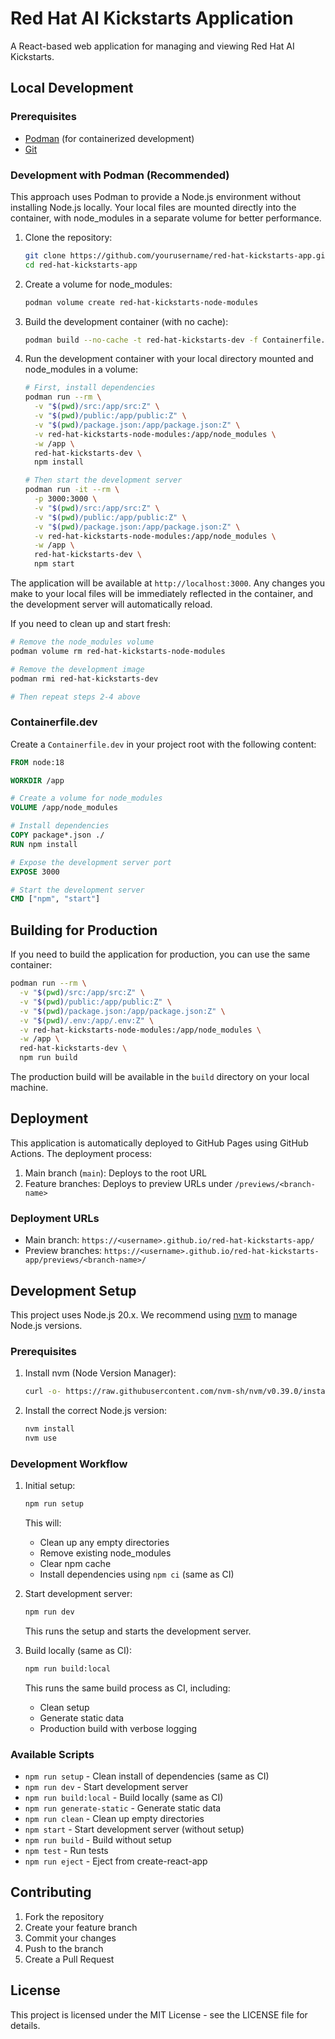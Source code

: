 # Red Hat AI Kickstarts Application

A React-based web application for managing and viewing Red Hat AI Kickstarts.

## Local Development

### Prerequisites

- [Podman](https://podman.io/) (for containerized development)
- [Git](https://git-scm.com/)

### Development with Podman (Recommended)

This approach uses Podman to provide a Node.js environment without installing Node.js locally. Your local files are mounted directly into the container, with node_modules in a separate volume for better performance.

1. Clone the repository:
   ```bash
   git clone https://github.com/yourusername/red-hat-kickstarts-app.git
   cd red-hat-kickstarts-app
   ```

2. Create a volume for node_modules:
   ```bash
   podman volume create red-hat-kickstarts-node-modules
   ```

3. Build the development container (with no cache):
   ```bash
   podman build --no-cache -t red-hat-kickstarts-dev -f Containerfile.dev .
   ```

4. Run the development container with your local directory mounted and node_modules in a volume:
   ```bash
   # First, install dependencies
   podman run --rm \
     -v "$(pwd)/src:/app/src:Z" \
     -v "$(pwd)/public:/app/public:Z" \
     -v "$(pwd)/package.json:/app/package.json:Z" \
     -v red-hat-kickstarts-node-modules:/app/node_modules \
     -w /app \
     red-hat-kickstarts-dev \
     npm install

   # Then start the development server
   podman run -it --rm \
     -p 3000:3000 \
     -v "$(pwd)/src:/app/src:Z" \
     -v "$(pwd)/public:/app/public:Z" \
     -v "$(pwd)/package.json:/app/package.json:Z" \
     -v red-hat-kickstarts-node-modules:/app/node_modules \
     -w /app \
     red-hat-kickstarts-dev \
     npm start
   ```

The application will be available at `http://localhost:3000`. Any changes you make to your local files will be immediately reflected in the container, and the development server will automatically reload.

If you need to clean up and start fresh:
```bash
# Remove the node_modules volume
podman volume rm red-hat-kickstarts-node-modules

# Remove the development image
podman rmi red-hat-kickstarts-dev

# Then repeat steps 2-4 above
```

### Containerfile.dev

Create a `Containerfile.dev` in your project root with the following content:

```dockerfile
FROM node:18

WORKDIR /app

# Create a volume for node_modules
VOLUME /app/node_modules

# Install dependencies
COPY package*.json ./
RUN npm install

# Expose the development server port
EXPOSE 3000

# Start the development server
CMD ["npm", "start"]
```

## Building for Production

If you need to build the application for production, you can use the same container:

```bash
podman run --rm \
  -v "$(pwd)/src:/app/src:Z" \
  -v "$(pwd)/public:/app/public:Z" \
  -v "$(pwd)/package.json:/app/package.json:Z" \
  -v "$(pwd)/.env:/app/.env:Z" \
  -v red-hat-kickstarts-node-modules:/app/node_modules \
  -w /app \
  red-hat-kickstarts-dev \
  npm run build
```

The production build will be available in the `build` directory on your local machine.

## Deployment

This application is automatically deployed to GitHub Pages using GitHub Actions. The deployment process:

1. Main branch (`main`): Deploys to the root URL
2. Feature branches: Deploys to preview URLs under `/previews/<branch-name>`

### Deployment URLs

- Main branch: `https://<username>.github.io/red-hat-kickstarts-app/`
- Preview branches: `https://<username>.github.io/red-hat-kickstarts-app/previews/<branch-name>/`

## Development Setup

This project uses Node.js 20.x. We recommend using [nvm](https://github.com/nvm-sh/nvm) to manage Node.js versions.

### Prerequisites

1. Install nvm (Node Version Manager):
   ```bash
   curl -o- https://raw.githubusercontent.com/nvm-sh/nvm/v0.39.0/install.sh | bash
   ```

2. Install the correct Node.js version:
   ```bash
   nvm install
   nvm use
   ```

### Development Workflow

1. Initial setup:
   ```bash
   npm run setup
   ```
   This will:
   - Clean up any empty directories
   - Remove existing node_modules
   - Clear npm cache
   - Install dependencies using `npm ci` (same as CI)

2. Start development server:
   ```bash
   npm run dev
   ```
   This runs the setup and starts the development server.

3. Build locally (same as CI):
   ```bash
   npm run build:local
   ```
   This runs the same build process as CI, including:
   - Clean setup
   - Generate static data
   - Production build with verbose logging

### Available Scripts

- `npm run setup` - Clean install of dependencies (same as CI)
- `npm run dev` - Start development server
- `npm run build:local` - Build locally (same as CI)
- `npm run generate-static` - Generate static data
- `npm run clean` - Clean up empty directories
- `npm start` - Start development server (without setup)
- `npm run build` - Build without setup
- `npm test` - Run tests
- `npm run eject` - Eject from create-react-app

## Contributing

1. Fork the repository
2. Create your feature branch
3. Commit your changes
4. Push to the branch
5. Create a Pull Request

## License

This project is licensed under the MIT License - see the LICENSE file for details.